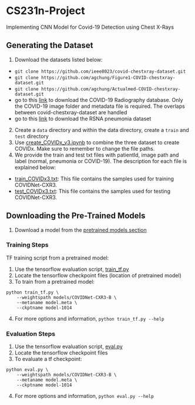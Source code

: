 # CS231n-Project
Implementing CNN Model for Covid-19 Detection using Chest X-Rays 

## Generating the Dataset 
1. Download the datasets listed below:
 * `git clone https://github.com/ieee8023/covid-chestxray-dataset.git`
 * `git clone https://github.com/agchung/Figure1-COVID-chestxray-dataset.git`
 * `git clone https://github.com/agchung/Actualmed-COVID-chestxray-dataset.git`
 * go to this [link](https://www.kaggle.com/tawsifurrahman/covid19-radiography-database) to download the COVID-19 Radiography database. Only the COVID-19 image folder and metadata file is required. The overlaps between covid-chestxray-dataset are handled
 * go to this [link](https://www.kaggle.com/c/rsna-pneumonia-detection-challenge/data) to download the RSNA pneumonia dataset
2. Create a `data` directory and within the data directory, create a `train` and `test` directory
3. Use [create\_COVIDx\_v3.ipynb](../create_COVIDx_v3.ipynb) to combine the three dataset to create COVIDx. Make sure to remember to change the file paths.
4. We provide the train and test txt files with patientId, image path and label (normal, pneumonia or COVID-19). The description for each file is explained below:
 * [train\_COVIDx3.txt](../train_COVIDx3.txt): This file contains the samples used for training COVIDNet-CXR3.
 * [test\_COVIDx3.txt](../test_COVIDx3.txt): This file contains the samples used for testing COVIDNet-CXR3.

## Downloading the Pre-Trained Models
1. Download a model from the [pretrained models section](models.md)

### Training Steps 
TF training script from a pretrained model:
1. Use the tensorflow evaluation script, [train_tf.py](../train_tf.py)
2. Locate the tensorflow checkpoint files (location of pretrained model)
3. To train from a pretrained model:
```
python train_tf.py \
    --weightspath models/COVIDNet-CXR3-B \
    --metaname model.meta \
    --ckptname model-1014
```
4. For more options and information, `python train_tf.py --help`

### Evaluation Steps 
1. Use the tensorflow evaluation script, [eval.py](../eval.py)
2. Locate the tensorflow checkpoint files
3. To evaluate a tf checkpoint:
```
python eval.py \
    --weightspath models/COVIDNet-CXR3-B \
    --metaname model.meta \
    --ckptname model-1014
```
4. For more options and information, `python eval.py --help`


